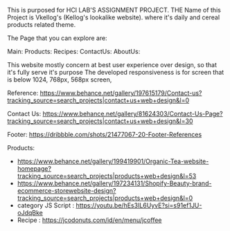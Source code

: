 This is purposed for HCI LAB'S ASSIGNMENT PROJECT. THE Name of this Project is Vkellog's (Kellog's lookalike website). where it's daily and cereal products related theme.

The Page that you can explore are:

Main: 
Products:
Recipes:
ContactUs:
AboutUs:

This website mostly concern at best user experience over design, so that it's fully serve it's purpose
The developed responsiveness is for screen that is below 1024, 768px, 568px screen, 

Reference:
https://www.behance.net/gallery/197615179/Contact-us?tracking_source=search_projects|contact+us+web+design&l=0

Contact Us: https://www.behance.net/gallery/81624303/Contact-Us-Page?tracking_source=search_projects|contact+us+web+design&l=30

Footer: https://dribbble.com/shots/21477067-20-Footer-References

Products: 
- https://www.behance.net/gallery/199419901/Organic-Tea-website-homepage?tracking_source=search_projects|products+web+design&l=53
- https://www.behance.net/gallery/197234131/Shopify-Beauty-brand-ecommerce-storewebsite-design?tracking_source=search_projects|products+web+design&l=0
- category JS Script : https://youtu.be/hEs3IL6UyvE?si=s91ef1JU-oJdqBke
- Recipe : https://jcodonuts.com/id/en/menu/jcoffee



